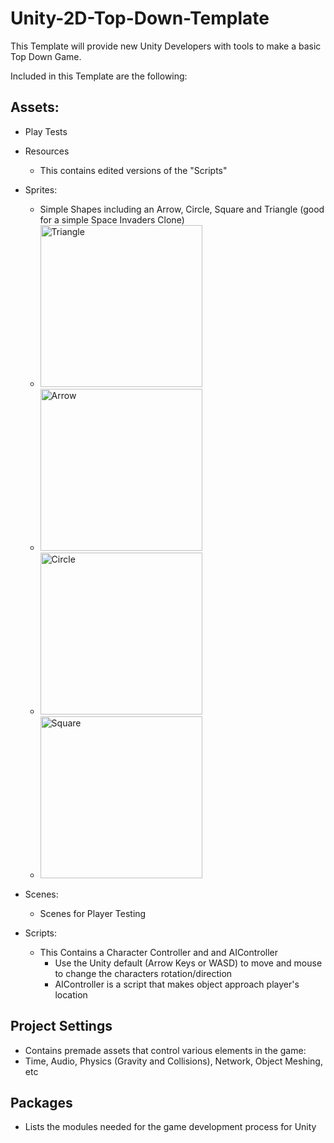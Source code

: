 # Unity-2D-Top-Down-Template

This Template will provide new Unity Developers with tools to make a basic Top Down Game.

Included in this Template are the following:

## Assets:

- Play Tests

- Resources

  - This contains edited versions of the "Scripts"

- Sprites:
  - Simple Shapes including an Arrow, Circle, Square and Triangle (good for a simple Space Invaders Clone)
  - <img width="259" alt="Triangle" src="https://github.com/user-attachments/assets/2fb683a4-39ea-4d3e-8151-c8e0b349a78d">
  - <img width="259" alt="Arrow" src="https://github.com/user-attachments/assets/b8c5a913-26a0-445f-a7a8-528e7c3e7721">
  - <img width="259" alt="Circle" src="https://github.com/user-attachments/assets/97149f8d-e259-46ec-81c2-7272b7366d2a">
  - <img width="259" alt="Square" src="https://github.com/user-attachments/assets/a79bd59e-99f5-435d-b81a-75d95b787799">
- Scenes:
  - Scenes for Player Testing
- Scripts:
  - This Contains a Character Controller and and AIController
    - Use the Unity default (Arrow Keys or WASD) to move and mouse to change the characters rotation/direction
    - AIController is a script that makes object approach player's location
## Project Settings
- Contains premade assets that control various elements in the game:
 - Time, Audio, Physics (Gravity and Collisions), Network, Object Meshing, etc
## Packages
- Lists the modules needed for the game development process for Unity

